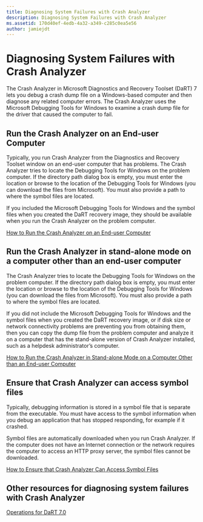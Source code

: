 ```yaml
---
title: Diagnosing System Failures with Crash Analyzer
description: Diagnosing System Failures with Crash Analyzer
ms.assetid: 170d40ef-4edb-4a32-a349-c285c0ea5e56
author: jamiejdt
---
```


# Diagnosing System Failures with Crash Analyzer


The Crash Analyzer in Microsoft Diagnostics and Recovery Toolset (DaRT) 7 lets you debug a crash dump file on a Windows-based computer and then diagnose any related computer errors. The Crash Analyzer uses the Microsoft Debugging Tools for Windows to examine a crash dump file for the driver that caused the computer to fail.

## Run the Crash Analyzer on an End-user Computer


Typically, you run Crash Analyzer from the Diagnostics and Recovery Toolset window on an end-user computer that has problems. The Crash Analyzer tries to locate the Debugging Tools for Windows on the problem computer. If the directory path dialog box is empty, you must enter the location or browse to the location of the Debugging Tools for Windows (you can download the files from Microsoft). You must also provide a path to where the symbol files are located.

If you included the Microsoft Debugging Tools for Windows and the symbol files when you created the DaRT recovery image, they should be available when you run the Crash Analyzer on the problem computer.

[How to Run the Crash Analyzer on an End-user Computer](how-to-run-the-crash-analyzer-on-an-end-user-computer-dart-7.md)

## Run the Crash Analyzer in stand-alone mode on a computer other than an end-user computer


The Crash Analyzer tries to locate the Debugging Tools for Windows on the problem computer. If the directory path dialog box is empty, you must enter the location or browse to the location of the Debugging Tools for Windows (you can download the files from Microsoft). You must also provide a path to where the symbol files are located.

If you did not include the Microsoft Debugging Tools for Windows and the symbol files when you created the DaRT recovery image, or if disk size or network connectivity problems are preventing you from obtaining them, then you can copy the dump file from the problem computer and analyze it on a computer that has the stand-alone version of Crash Analyzer installed, such as a helpdesk administrator’s computer.

[How to Run the Crash Analyzer in Stand-alone Mode on a Computer Other than an End-user Computer](how-to-run-the-crash-analyzer-in-stand-alone-mode-on-a-computer-other-than-an-end-user-computer-dart-7.md)

## Ensure that Crash Analyzer can access symbol files


Typically, debugging information is stored in a symbol file that is separate from the executable. You must have access to the symbol information when you debug an application that has stopped responding, for example if it crashed.

Symbol files are automatically downloaded when you run Crash Analyzer. If the computer does not have an Internet connection or the network requires the computer to access an HTTP proxy server, the symbol files cannot be downloaded.

[How to Ensure that Crash Analyzer Can Access Symbol Files](how-to-ensure-that-crash-analyzer-can-access-symbol-files-dart-7.md)

## Other resources for diagnosing system failures with Crash Analyzer


[Operations for DaRT 7.0](operations-for-dart-70-new-ia.md)

 

 





